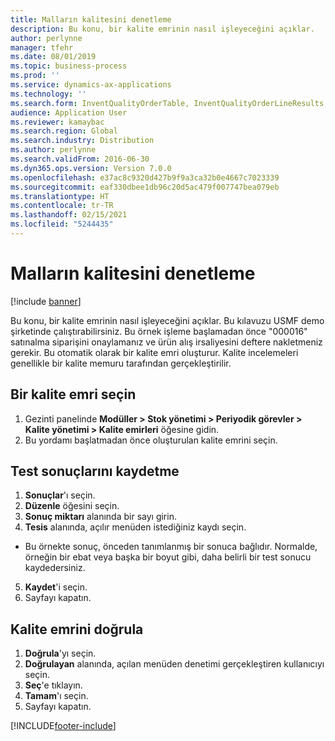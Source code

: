 ```yaml
---
title: Malların kalitesini denetleme
description: Bu konu, bir kalite emrinin nasıl işleyeceğini açıklar.
author: perlynne
manager: tfehr
ms.date: 08/01/2019
ms.topic: business-process
ms.prod: ''
ms.service: dynamics-ax-applications
ms.technology: ''
ms.search.form: InventQualityOrderTable, InventQualityOrderLineResults, HcmWorkerLookUp
audience: Application User
ms.reviewer: kamaybac
ms.search.region: Global
ms.search.industry: Distribution
ms.author: perlynne
ms.search.validFrom: 2016-06-30
ms.dyn365.ops.version: Version 7.0.0
ms.openlocfilehash: e37ac8c9320d427b9f9a3ca32b0e4667c7023339
ms.sourcegitcommit: eaf330dbee1db96c20d5ac479f007747bea079eb
ms.translationtype: HT
ms.contentlocale: tr-TR
ms.lasthandoff: 02/15/2021
ms.locfileid: "5244435"
---
```

# <a name="inspect-the-quality-of-goods"></a>Malların kalitesini denetleme

[!include [banner](../../includes/banner.md)]

Bu konu, bir kalite emrinin nasıl işleyeceğini açıklar. Bu kılavuzu USMF demo şirketinde çalıştırabilirsiniz. Bu örnek işleme başlamadan önce "000016" satınalma siparişini onaylamanız ve ürün alış irsaliyesini deftere nakletmeniz gerekir. Bu otomatik olarak bir kalite emri oluşturur. Kalite incelemeleri genellikle bir kalite memuru tarafından gerçekleştirilir.


## <a name="select-a-quality-order"></a>Bir kalite emri seçin
1. Gezinti panelinde **Modüller > Stok yönetimi > Periyodik görevler > Kalite yönetimi > Kalite emirleri** öğesine gidin.
2. Bu yordamı başlatmadan önce oluşturulan kalite emrini seçin.  

## <a name="record-test-results"></a>Test sonuçlarını kaydetme
1. **Sonuçlar**'ı seçin.
2. **Düzenle** öğesini seçin.
3. **Sonuç miktarı** alanında bir sayı girin.
4. **Tesis** alanında, açılır menüden istediğiniz kaydı seçin.  
- Bu örnekte sonuç, önceden tanımlanmış bir sonuca bağlıdır. Normalde, örneğin bir ebat veya başka bir boyut gibi, daha belirli bir test sonucu kaydedersiniz.  
5. **Kaydet**'i seçin.
6. Sayfayı kapatın.

## <a name="validate-the-quality-order"></a>Kalite emrini doğrula
1. **Doğrula**'yı seçin.
2. **Doğrulayan** alanında, açılan menüden denetimi gerçekleştiren kullanıcıyı seçin.  
3. **Seç**'e tıklayın.
4. **Tamam**'ı seçin.
5. Sayfayı kapatın.



[!INCLUDE[footer-include](../../../includes/footer-banner.md)]
